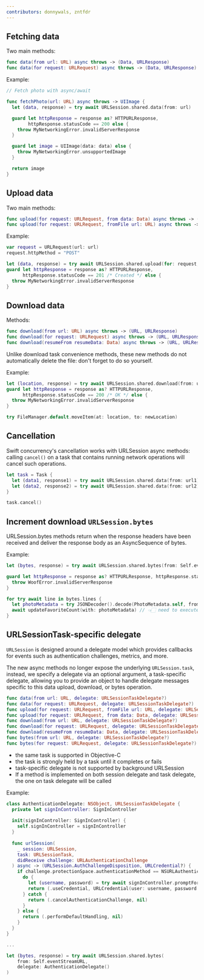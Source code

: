 ```yaml
---
contributors: donnywals, zntfdr
---
```


## Fetching data

Two main methods:

```swift
func data(from url: URL) async throws -> (Data, URLResponse)
func data(for request: URLRequest) async throws -> (Data, URLResponse)
```

Example:

```swift
// Fetch photo with async/await

func fetchPhoto(url: URL) async throws -> UIImage {
  let (data, response) = try await URLSession.shared.data(from: url)

  guard let httpResponse = response as? HTTPURLResponse,
        httpResponse.statusCode == 200 else {
    throw MyNetworkingError.invalidServerResponse
  }

  guard let image = UIImage(data: data) else {
    throw MyNetworkingError.unsupportedImage
  }

  return image
}
```

## Upload data

Two main methods:

```swift
func upload(for request: URLRequest, from data: Data) async throws -> (Data, URLResponse)
func upload(for request: URLRequest, fromFile url: URL) async throws -> (Data, URLResponse)
```

Example:

```swift
var request = URLRequest(url: url)
request.httpMethod = "POST"

let (data, response) = try await URLSession.shared.upload(for: request, fromFile: fileURL)
guard let httpResponse = response as? HTTPURLResponse,
      httpResponse.statusCode == 201 /* Created */ else {
  throw MyNetworkingError.invalidServerResponse
}
```

## Download data

Methods:

```swift
func download(from url: URL) async throws -> (URL, URLResponse)
func download(for request: URLRequest) async throws -> (URL, URLResponse)
func download(resumeFrom resumeData: Data) async throws -> (URL, URLResponse)
```

Unlike download task convenience methods, these new methods do not automatically delete the file: don't forget to do so yourself.

Example:

```swift
let (location, response) = try await URLSession.shared.download(from: url)
guard let httpResponse = response as? HTTPURLResponse,
      httpResponse.statusCode == 200 /* OK */ else {
  throw MyNetworkingError.invalidServerResponse
}

try FileManager.default.moveItem(at: location, to: newLocation)
```

## Cancellation

Swift concurrency's cancellation works with URLSession async methods: calling `cancel()` on a task that contains running network operations will cancel such operations.

```swift
let task = Task {
  let (data1, response1) = try await URLSession.shared.data(from: url1)
  let (data2, response2) = try await URLSession.shared.data(from: url2)
}

task.cancel()
```

## Increment download `URLSession.bytes`

URLSession.bytes methods return when the response headers have been received and deliver the response body as an AsyncSequence of bytes.

Example:

```swift
let (bytes, response) = try await URLSession.shared.bytes(from: Self.eventStreamURL)

guard let httpResponse = response as? HTTPURLResponse, httpResponse.statusCode == 200 else {
  throw WoofError.invalidServerResponse
}

for try await line in bytes.lines {
  let photoMetadata = try JSONDecoder().decode(PhotoMetadata.self, from: Data(line.utf8))
  await updateFavoriteCount(with: photoMetadata) // 👈🏻 need to execute in the main actor
}
```

## URLSessionTask-specific delegate

`URLSession` is designed around a delegate model which provides callbacks for events such as authentication challenges, metrics, and more. 

The new async methods no longer expose the underlying `URLSession.task`, instead, we specify a delegate via an optional argument, a task-specific delegate, allowing you to provide an object to handle delegate messages specific to this data upload, download, or bytes operation.

```swift
func data(from url: URL, delegate: URLSessionTaskDelegate?)
func data(for request: URLRequest, delegate: URLSessionTaskDelegate?)
func upload(for request: URLRequest, fromFile url: URL, delegate: URLSessionTaskDelegate?)
func upload(for request: URLRequest, from data: Data, delegate: URLSessionTaskDelegate?)
func download(from url: URL, delegate: URLSessionTaskDelegate?)
func download(for request: URLRequest, delegate: URLSessionTaskDelegate?)
func download(resumeFrom resumeData: Data, delegate: URLSessionTaskDelegate?)
func bytes(from url: URL, delegate: URLSessionTaskDelegate?)
func bytes(for request: URLRequest, delegate: URLSessionTaskDelegate?)
```

- the same task is supported in Objective-C
- the task is strongly held by a task until it completes or fails
- task-specific delegate is not supported by background URLSession
- If a method is implemented on both session delegate and task delegate, the one on task delegate will be called

Example:

```swift
class AuthenticationDelegate: NSObject, URLSessionTaskDelegate {
  private let signInController: SignInController
  
  init(signInController: SignInController) {
    self.signInController = signInController
  }
  
  func urlSession(
  	_ session: URLSession,
    task: URLSessionTask,
    didReceive challenge: URLAuthenticationChallenge
  ) async -> (URLSession.AuthChallengeDisposition, URLCredential?) {
    if challenge.protectionSpace.authenticationMethod == NSURLAuthenticationMethodHTTPBasic {
      do {
        let (username, password) = try await signInController.promptForCredential()
        return (.useCredential, URLCredential(user: username, password: password, persistence: .forSession))
      } catch {
        return (.cancelAuthenticationChallenge, nil)
      }
    } else {
      return (.performDefaultHandling, nil)
    }
  }
}

...

let (bytes, response) = try await URLSession.shared.bytes(
	from: Self.eventStreamURL, 
	delegate: AuthenticationDelegate()
)
```
